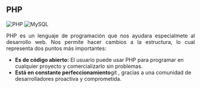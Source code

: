 ## **PHP**

![PHP](https://img.shields.io/badge/PHP-777BB4?style=for-the-badge&logo=php&logoColor=white) ![MySQL](    https://img.shields.io/badge/MySQL-005C84?style=for-the-badge&logo=mysql&logoColor=white)

<p align = "justify">PHP es un lenguaje de programación que nos ayudara especialmete al desarrollo web. Nos permite hacer cambios a la estructura, lo cual representa dos puntos más importantes:</p>

-  **Es de código abierto:** El usuario puede usar PHP para programar en cualquier proyecto y comercializarlo sin problemas.
- **Está en constante perfeccionamiento**git , gracias a una comunidad de desarrolladores proactiva y comprometida.